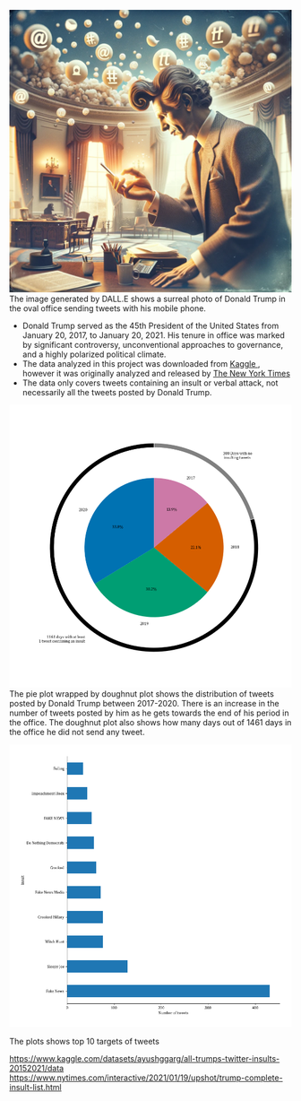 
<!-- 
<figure style="text-align: center;">
  <img src="https://github.com/Htbibalan/PYTHON_COURSE_2024/blob/main/source/surea.webp" alt="Banner image" style="width: 50%; display: block; margin-left: auto; margin-right: auto;"/>
  <figcaption>The image generated by DALL.E shows a surreal photo of Donald Trump in the oval office sending tweets with his mobile phone</figcaption>
</figure> -->


![Banner Image](https://github.com/Htbibalan/PYTHON_COURSE_2024/blob/main/source/surea.webp)
The image generated by DALL.E shows a surreal photo of Donald Trump in the oval office sending tweets with his mobile phone.
            
* Donald Trump served as the 45th President of the United States from January 20, 2017, to January 20, 2021. His tenure in office was marked by significant controversy, unconventional approaches to governance, and a highly polarized political climate.
* The data analyzed in this project was downloaded from [Kaggle ](https://www.kaggle.com/datasets/ayushggarg/all-trumps-twitter-insults-20152021/data), however it was originally analyzed and released by [The New York Times ](https://www.nytimes.com/interactive/2021/01/19/upshot/trump-complete-insult-list.html) 
* The data only covers tweets containing an insult or verbal attack, not necessarily all the tweets posted by Donald Trump.


<!-- <figure style="text-align: center;">
  <img src="https://github.com/Htbibalan/PYTHON_COURSE_2024/blob/main/plots/pie_doughnut.png" alt="Pie plot" style="width: 50%; display: block; margin-left: auto; margin-right: auto;"/>
  <figcaption>The distribution of tweets</figcaption>
</figure> -->



![pie](https://github.com/Htbibalan/PYTHON_COURSE_2024/blob/main/plots/pie_doughnut.png)
The pie plot wrapped by doughnut plot shows the distribution of tweets posted by Donald Trump between 2017-2020. There is an increase in the number of tweets posted by him as he gets towards the end of his period in the office. The doughnut plot also shows how many days out of 1461 days in the office he did not send any tweet.

![top_10_insults](https://github.com/Htbibalan/PYTHON_COURSE_2024/blob/main/plots/top_10_insults.png)

The plots shows top 10 targets of tweets




https://www.kaggle.com/datasets/ayushggarg/all-trumps-twitter-insults-20152021/data
https://www.nytimes.com/interactive/2021/01/19/upshot/trump-complete-insult-list.html
